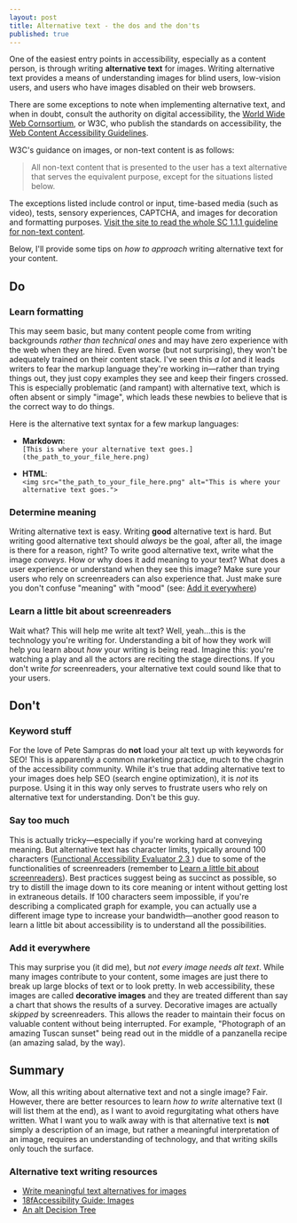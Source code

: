 ```yaml
---
layout: post
title: Alternative text - the dos and the don'ts
published: true
---
```


One of the easiest entry points in accessibility, especially as a content person, is through writing **alternative text** for images. Writing alternative text provides a means of understanding images for blind users, low-vision users, and users who have images disabled on their web browsers.

There are some exceptions to note when implementing alternative text, and when in doubt, consult the authority on digital accessibility, the [World Wide Web Cornsortium][1], or W3C, who publish the standards on accessibility, the [Web Content Accessibility Guidelines][2].

W3C's guidance on images, or non-text content is as follows:

> All non-text content that is presented to the user has a text alternative that serves the equivalent purpose, except for the situations listed below.

The exceptions listed include control or input, time-based media (such as video), tests, sensory experiences, CAPTCHA, and images for decoration and formatting purposes. [Visit the site to read the whole SC 1.1.1 guideline for non-text content][3].

Below, I'll provide some tips on _how to approach_ writing alternative text for your content.

## Do

### Learn formatting

This may seem basic, but many content people come from writing backgrounds _rather than technical ones_ and may have zero experience with the web when they are hired. Even worse (but not surprising), they won't be adequately trained on their content stack. I've seen this _a lot_ and it leads writers to fear the markup language they're working in&mdash;rather than trying things out, they just copy examples they see and keep their fingers crossed. This is especially problematic (and rampant) with alternative text, which is often absent or simply "image", which leads these newbies to believe that is the correct way to do things.

Here is the alternative text syntax for a few markup languages:

- **Markdown**: <br>
    `[This is where your alternative text goes.](the_path_to_your_file_here.png)`

- **HTML**: <br>
`<img src="the_path_to_your_file_here.png" alt="This is where your alternative text goes.">`

### Determine meaning

Writing alternative text is easy. Writing **good** alternative text is hard. But writing good alternative text should _always_ be the goal, after all, the image is there for a reason, right? To write good alternative text, write what the image _conveys_. How or why does it add meaning to your text? What does a user experience or understand when they see this image? Make sure your users who rely on screenreaders can also experience that. Just make sure you don't confuse "meaning" with "mood" (see: [Add it everywhere](#Additeverywhere))

### Learn a little bit about screenreaders

Wait what? This will help me write alt text? Well, yeah...this is the technology you're writing for. Understanding a bit of how they work will help you learn about _how_ your writing is being read. Imagine this: you're watching a play and all the actors are reciting the stage directions. If you don't write _for_ screenreaders, your alternative text could sound like that to your users.

## Don't 

### Keyword stuff

For the love of Pete Sampras do **not** load your alt text up with keywords for SEO! This is apparently a common marketing practice, much to the chagrin of the accessibility community. While it's true that adding alternative text to your images does help SEO (search engine optimization), it is _not_ its purpose. Using it in this way only serves to frustrate users who rely on alternative text for understanding. Don't be this guy.

### Say too much

This is actually tricky&mdash;especially if you're working hard at conveying meaning. But alternative text has character limits, typically around 100 characters ([Functional Accessibility Evaluator 2.3
][4]) due to some of the functionalities of screenreaders (remember to
[Learn a little bit about screenreaders](#Learnalittlebitaboutscreenreaders)). Best practices suggest being as succinct as possible, so try to distill the image down to its core meaning or intent without getting lost in extraneous details. If 100 characters seem impossible, if you're describing a complicated graph for example, you can actually use a different image type to increase your bandwidth&mdash;another good reason to learn a little bit about accessibility is to understand all the possibilities.

### Add it everywhere

This may surprise you (it did me), but _not every image needs alt text_. While many images contribute to your content, some images are just there to break up large blocks of text or to look pretty. In web accessibility, these images are called **decorative images** and they are treated different than say a chart that shows the results of a survey. Decorative images are actually _skipped_ by screenreaders. This allows the reader to maintain their focus on valuable content without being interrupted. For example, "Photograph of an amazing Tuscan sunset" being read out in the middle of a panzanella recipe (an amazing salad, by the way). 

## Summary

Wow, all this writing about alternative text and not a single image? Fair. However, there are better resources to learn _how to write_ alternative text (I will list them at the end), as I want to avoid regurgitating what others have written. What I want you to walk away with is that alternative text is **not** simply a description of an image, but rather a meaningful interpretation of an image, requires an understanding of technology, and that writing skills only touch the surface.

### Alternative text writing resources

- [Write meaningful text alternatives for images][5]
- [18fAccessibility Guide: Images][6]
- [An alt Decision Tree][6]

[1]: https://www.w3.org/

[2]: https://www.w3.org/WAI/WCAG21/Understanding/

[3]: https://www.w3.org/WAI/WCAG21/Understanding/non-text-content

[4]: https://fae.disability.illinois.edu/rulesets/IMAGE_4_EN/#:~:text=Alt%20text%20no,more%20than%20100%20characters

[5]: https://www.w3.org/WAI/tips/writing/#write-meaningful-text-alternatives-for-images

[6]: https://accessibility.18f.gov/images/

[7]: https://www.w3.org/WAI/tutorials/images/decision-tree/
